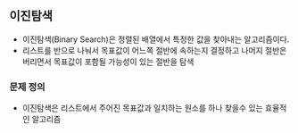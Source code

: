 ## 이진탐색

* 이진탐색(Binary Search)은 정렬된 배열에서 특정한 값을 찾아내는 알고리즘이다.
* 리스트를 반으로 나눠서 목표값이 어느쪽 절반에 속하는지 결정하고 나머지 절반은 버리면서 목표값이 포함될 가능성이 있는 절반을 탐색

### 문제 정의

* 이진탐색은 리스트에서 주어진 목표값과 일치하는 원소를 하나 찾을수 있는 효율적인 알고리즘